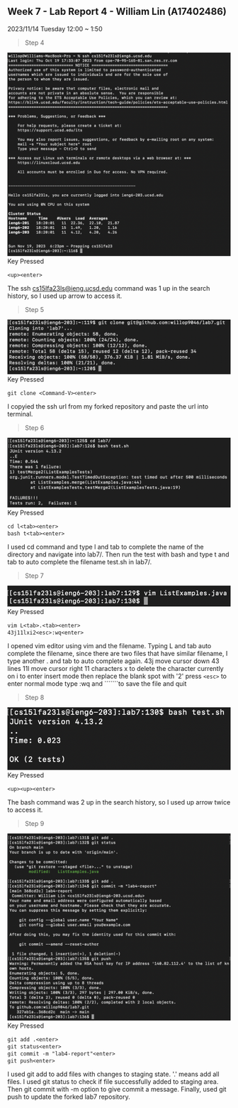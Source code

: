 ## Week 7 - Lab Report 4 - William Lin (A17402486)

2023/11/14 Tuesday 12:00 ~ 1:50  

> Step 4

![Image](step4.png)
Key Pressed
```
<up><enter>
```
The ssh cs15lfa23ls@ieng.ucsd.edu command was 1 up in the search history, so I used up arrow to access it.

> Step 5

![Image](step5.png)
Key Pressed
```
git clone <Command-V><enter>
```
I copyied the ssh url from my forked repository and paste the url into terminal.

> Step 6

![Image](step6.png)
Key Pressed
```
cd l<tab><enter>
bash t<tab><enter>
```
I used cd command and type l and tab to complete the name of the directory and navigate into lab7/.
Then run the test with bash and type t and tab to auto complete the filename test.sh in lab7/.

> Step 7

![Image](step7.png)
Key Pressed
```
vim L<tab>.<tab><enter>
43j11lxi2<esc>:wq<enter>
```
I opened vim editor using vim and the filename. Typing L and tab auto complete the filename, since there are two files that have similar filename, I type another . and tab to auto complete again.
43j move cursor down 43 lines
11l move cursor right 11 characters
x to delete the character currently on
i to enter insert mode
then replace the blank spot with '2'
press ```<esc>``` to enter normal mode
type :wq and ````<enter>```to save the file and quit

> Step 8

![Image](step8.png)
Key Pressed
```
<up><up><enter>
```
The bash command was 2 up in the search history, so I used up arrow twice to access it.

> Step 9

![Image](step9.png)
Key Pressed
```
git add .<enter>
git status<enter>
git commit -m "lab4-report"<enter>
git push<enter>
```
I used git add to add files with changes to staging state. '.' means add all files.
I used git status to check if file successfully added to staging area.
Then git commit with -m option to give commit a message.
Finally, used git push to update the forked lab7 repository. 
